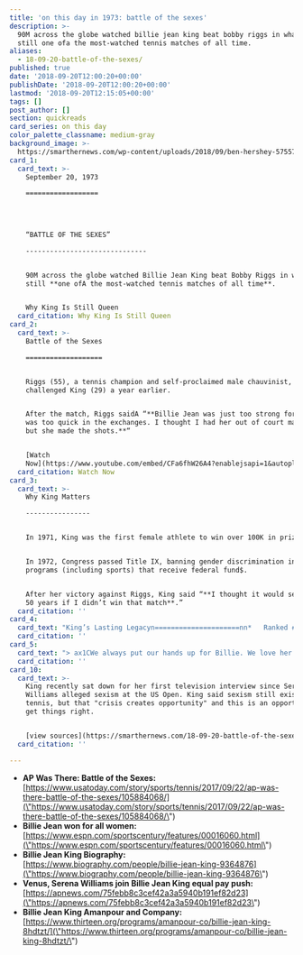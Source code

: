 ```yaml
---
title: 'on this day in 1973: battle of the sexes'
description: >-
  90M across the globe watched billie jean king beat bobby riggs in what is
  still one ofa the most-watched tennis matches of all time.
aliases:
  - 18-09-20-battle-of-the-sexes/
published: true
date: '2018-09-20T12:00:20+00:00'
publishDate: '2018-09-20T12:00:20+00:00'
lastmod: '2018-09-20T12:15:05+00:00'
tags: []
post_author: []
section: quickreads
card_series: on this day
color_palette_classname: medium-gray
background_image: >-
  https://smarthernews.com/wp-content/uploads/2018/09/ben-hershey-575578-unsplash-1-scaled.jpg
card_1:
  card_text: >-
    September 20, 1973

    ==================

      
      
      
    “BATTLE OF THE SEXES”

    ------------------------------


    90M across the globe watched Billie Jean King beat Bobby Riggs in what is
    still **one ofA the most-watched tennis matches of all time**.


    Why King Is Still Queen
  card_citation: Why King Is Still Queen
card_2:
  card_text: >-
    Battle of the Sexes

    ===================


    Riggs (55), a tennis champion and self-proclaimed male chauvinist,
    challenged King (29) a year earlier.


    After the match, Riggs saidA “**Billie Jean was just too strong for me. She
    was too quick in the exchanges. I thought I had her out of court many times
    but she made the shots.**“


    [Watch
    Now](https://www.youtube.com/embed/CFa6fhW26A4?enablejsapi=1&autoplay=1&rel=0)
  card_citation: Watch Now
card_3:
  card_text: >-
    Why King Matters

    ----------------


    In 1971, King was the first female athlete to win over 100K in prizes.


    In 1972, Congress passed Title IX, banning gender discrimination in school
    programs (including sports) that receive federal fund$.


    After her victory against Riggs, King said “**I thought it would set us back
    50 years if I didn’t win that match**.”
  card_citation: ''
card_4:
  card_text: "King’s Lasting Legacyn=====================nn*   Ranked #1 in women’s tennis worldwide six timesn*   Awarded 39 Grand Slams & the Presidential Medal of Freedomn*   Founded Womenax19s Sports Foundation & magazinen*   First female with a major sports arena named in her honornn**Her advocacy for gender equality on and off the court continues.**"
  card_citation: ''
card_5:
  card_text: "> ax1CWe always put our hands up for Billie. We love her. She has a tremendous history, not just in womenax19s tennis, but in leading rights for people, in general, no matter who they were.”n> n> Venus Williams, April 2018, after joining the advisory board at the Billie Jean King Leadership Initiative, a nonprofit founded by King aimed at eliminating workplace inequalities & promoting diversity."
  card_citation: ''
card_10:
  card_text: >-
    King recently sat down for her first television interview since Serena
    Williams alleged sexism at the US Open. King said sexism still exists in
    tennis, but that "crisis creates opportunity" and this is an opportunity to
    get things right.


    [view sources](https://smarthernews.com/18-09-20-battle-of-the-sexes/)
  card_citation: ''

---
```

*   **AP Was There: Battle of the Sexes:** [https://www.usatoday.com/story/sports/tennis/2017/09/22/ap-was-there-battle-of-the-sexes/105884068/](\"https://www.usatoday.com/story/sports/tennis/2017/09/22/ap-was-there-battle-of-the-sexes/105884068/\")
*   **Billie Jean won for all women:** [https://www.espn.com/sportscentury/features/00016060.html](\"https://www.espn.com/sportscentury/features/00016060.html\")
*   **Billie Jean King Biography:**  
    [https://www.biography.com/people/billie-jean-king-9364876](\"https://www.biography.com/people/billie-jean-king-9364876\")
*   **Venus, Serena Williams join Billie Jean King equal pay push:** [https://apnews.com/75febb8c3cef42a3a5940b191ef82d23](\"https://apnews.com/75febb8c3cef42a3a5940b191ef82d23\")
*   **Billie Jean King Amanpour and Company:**  
    [https://www.thirteen.org/programs/amanpour-co/billie-jean-king-8hdtzt/](\"https://www.thirteen.org/programs/amanpour-co/billie-jean-king-8hdtzt/\")